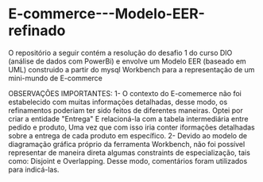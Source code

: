 # E-commerce---Modelo-EER-refinado
O repositório a seguir contém a resolução do desafio 1 do curso DIO (análise de dados com PowerBi) e envolve um Modelo EER (baseado em UML) construido a partir do mysql Workbench para a representação de um mini-mundo de E-commerce

OBSERVAÇÕES IMPORTANTES:
1- O contexto do E-comemerce não foi estabelecido com muitas informações detalhadas, desse modo, os refinamentos poderiam ter sido feitos de diferentes maneiras. Optei por criar a entidade "Entrega" E relacioná-la com a tabela intermediária entre pedido e produto, Uma vez que com isso iria conter iformações detalhadas sobre a entrega de cada produto em específico. 
2- Devido ao modelo de diagramação gráfica próprio da ferramenta Workbench, não foi possível representar de maneira direta algumas constraints de especialização, tais como: Disjoint e Overlapping. Desse modo, comentários foram utilizados para indicá-las.
